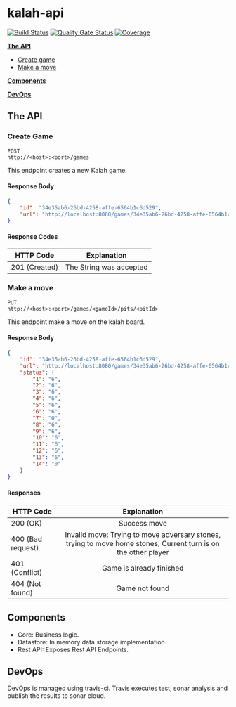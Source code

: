 # kalah-api

[![Build Status](https://travis-ci.com/damaya0226/kalah-api.svg?branch=master)](https://travis-ci.com/damaya0226/kalah-api)
[![Quality Gate Status](https://sonarcloud.io/api/project_badges/measure?project=kalah-api&metric=alert_status)](https://sonarcloud.io/dashboard?id=kalah-api)
[![Coverage](https://sonarcloud.io/api/project_badges/measure?project=kalah-api&metric=coverage)](https://sonarcloud.io/dashboard?id=kalah-api) 

**[The API](#heading--1)**
  * [Create game](#heading--1-1)
  * [Make a move](#heading--1-2)

**[Components](#Components)**

**[DevOps](#DevOps)**
    

## The API

<div id="heading--1-1"/>

### Create Game
```
POST
http://<host>:<port>/games
```
This endpoint creates a new Kalah game.

#### Response Body

```json
{
    "id": "34e35ab6-26bd-4258-affe-6564b1c6d529",
    "url": "http://localhost:8080/games/34e35ab6-26bd-4258-affe-6564b1c6d529"
}
```

#### Response Codes
| HTTP Code             | Explanation             |
| -------------         |:-----------------------------------------------:|
| 201 (Created)              | The String was accepted |


<div id="heading--1-2"/>

### Make a move
```
PUT
http://<host>:<port>/games/<gameId>/pits/<pitId>
```
This endpoint make a move on the kalah board.

#### Response Body

```json
{
    "id": "34e35ab6-26bd-4258-affe-6564b1c6d529",
    "url": "http://localhost:8080/games/34e35ab6-26bd-4258-affe-6564b1c6d529",
    "status": {
        "1": "6",
        "2": "6",
        "3": "6",
        "4": "6",
        "5": "6",
        "6": "6",
        "7": "0",
        "8": "6",
        "9": "6",
        "10": "6",
        "11": "6",
        "12": "6",
        "13": "6",
        "14": "0"
    }
}
```

#### Responses
| HTTP Code                 | Explanation             |
| -------------             |:-----------------------------------------------:|
| 200 (OK)                  | Success move |
| 400 (Bad request)         | Invalid move: Trying to move adversary stones, trying to move home stones, Current turn is on the other player      |
| 401 (Conflict)            | Game is already finished      |
| 404 (Not found)           | Game not found      |

## Components
 * Core: Business logic.
 * Datastore: In memory data storage implementation.
 * Rest API: Exposes Rest API Endpoints.
 
## DevOps
DevOps is managed using travis-ci. Travis executes test, sonar analysis and publish the results to sonar cloud.